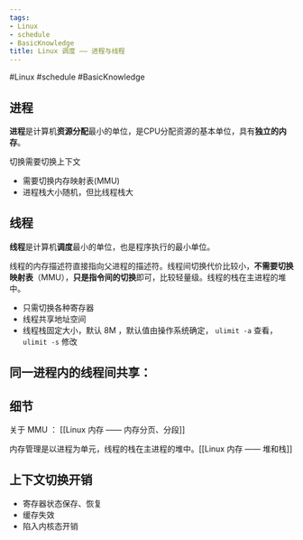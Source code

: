 ```yaml
---
tags:
- Linux
- schedule
- BasicKnowledge
title: Linux 调度 —— 进程与线程
---
```


#Linux #schedule #BasicKnowledge 

## 进程

**进程**是计算机**资源分配**最小的单位，是CPU分配资源的基本单位，具有**独立的内存**。

切换需要切换上下文

- 需要切换内存映射表(MMU)
- 进程栈大小随机，但比线程栈大




## 线程

**线程**是计算机**调度**最小的单位，也是程序执行的最小单位。

线程的内存描述符直接指向父进程的描述符。线程间切换代价比较小，**不需要切换映射表**（MMU），**只是指令间的切换**即可，比较轻量级。线程的栈在主进程的堆中。

- 只需切换各种寄存器
- 线程共享地址空间
- 线程栈固定大小，默认 8M ，默认值由操作系统确定， `ulimit -a` 查看， `ulimit -s` 修改

同一进程内的线程间共享：
- 

## 细节

关于 MMU ： [[Linux 内存 —— 内存分页、分段]]


内存管理是以进程为单元，线程的栈在主进程的堆中。[[Linux 内存 —— 堆和栈]]

## 上下文切换开销

- 寄存器状态保存、恢复
- 缓存失效
- 陷入内核态开销